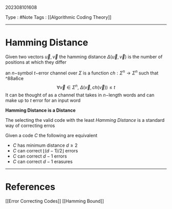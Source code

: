202308101608

Type : #Note
Tags : [[Algorithmic Coding Theory]]

---
# Hamming Distance
Given two vectors $\vec u, \vec v$ the hamming distance $\Delta(\vec u, \vec v)$ is the number of positions at which they differ

an $n-$symbol $t-$error channel over $\Sigma$ is a function $ch:\Sigma^{n}\to\Sigma^{n}$ such that  ^88a6ce
$$
\forall \vec v\in\Sigma^{n},\ \Delta(\vec v, ch(\vec v))\le t
$$
It can be thought of as a channel that takes in $n-$length words and can make up to $t$ error for an input word


**Hamming Distance is a Distance**

The selecting the valid code with the least *Hamming Distance* is a standard way of correcting erros

Given a code $C$ the following are equivalent
- $C$ has minimum distance $d\ge 2$
- $C$ can correct $\left\lfloor(d-1)/2\right\rfloor$ errors
- $C$ can correct $d-1$ errors
- $C$ can correct $d-1$ erasures
---
# References
[[Error Correcting Codes]]
[[Hamming Bound]]